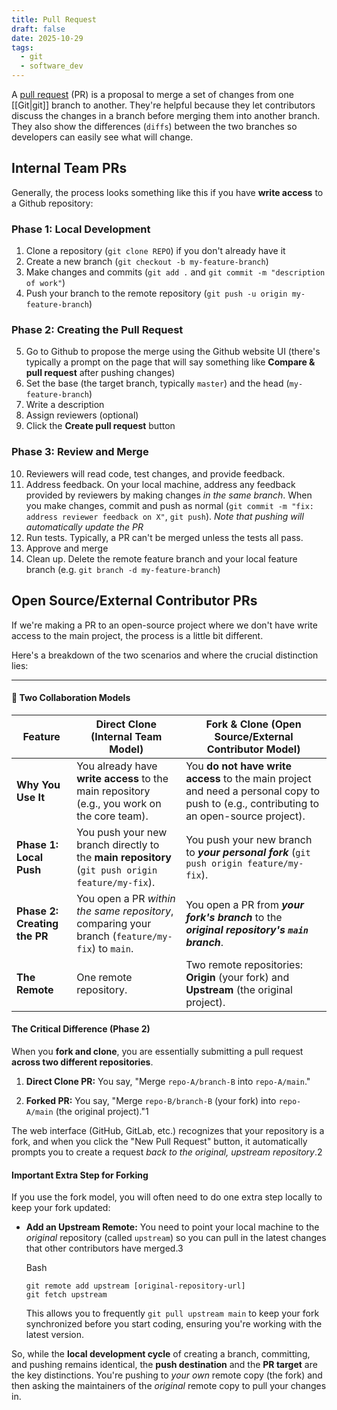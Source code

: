 ```yaml
---
title: Pull Request
draft: false
date: 2025-10-29
tags:
  - git
  - software_dev
---
```

A [pull request](https://docs.github.com/en/pull-requests/collaborating-with-pull-requests/proposing-changes-to-your-work-with-pull-requests/about-pull-requests) (PR) is a proposal to merge a set of changes from one [[Git|git]] branch to another. They're helpful because they let contributors discuss the changes in a branch before merging them into another branch. They also show the differences (`diffs`) between the two branches so developers can easily see what will change.

## Internal Team PRs

Generally, the process looks something like this if you have **write access** to a Github repository:

### Phase 1: Local Development

1. Clone a repository (`git clone REPO`) if you don't already have it
2. Create a new branch (`git checkout -b my-feature-branch`)
3. Make changes and commits (`git add .` and `git commit -m "description of work"`)
4. Push your branch to the remote repository (`git push -u origin my-feature-branch`)

### Phase 2: Creating the Pull Request

5. Go to Github to propose the merge using the Github website UI (there's typically a prompt  on the page that will say something like **Compare & pull request** after pushing changes)
6. Set the base (the target branch, typically `master`) and the head (`my-feature-branch`)
7. Write a description
8. Assign reviewers (optional)
9. Click the **Create pull request** button

### Phase 3: Review and Merge

10. Reviewers will read code, test changes, and provide feedback.
11. Address feedback. On your local machine, address any feedback provided by reviewers by making changes *in the same branch*. When you make changes, commit and push as normal (`git commit -m "fix: address reviewer feedback on X"`, `git push`). *Note that pushing will automatically update the PR*
12. Run tests. Typically, a PR can't be merged unless the tests all pass.
13. Approve and merge
14. Clean up. Delete the remote feature branch and your local feature branch (e.g. `git branch -d my-feature-branch`)

## Open Source/External Contributor PRs

If we're making a PR to an open-source project where we don't have write access to the main project, the process is a little bit different.

Here's a breakdown of the two scenarios and where the crucial distinction lies:

---

#### 🤝 Two Collaboration Models

|**Feature**|**Direct Clone (Internal Team Model)**|**Fork & Clone (Open Source/External Contributor Model)**|
|---|---|---|
|**Why You Use It**|You already have **write access** to the main repository (e.g., you work on the core team).|You **do not have write access** to the main project and need a personal copy to push to (e.g., contributing to an open-source project).|
|**Phase 1: Local Push**|You push your new branch directly to the **main repository** (`git push origin feature/my-fix`).|You push your new branch to **_your personal fork_** (`git push origin feature/my-fix`).|
|**Phase 2: Creating the PR**|You open a PR _within the same repository_, comparing your branch (`feature/my-fix`) to `main`.|You open a PR from **_your fork's branch_** to the **_original repository's `main` branch_**.|
|**The Remote**|One remote repository.|Two remote repositories: **Origin** (your fork) and **Upstream** (the original project).|

#### The Critical Difference (Phase 2)

When you **fork and clone**, you are essentially submitting a pull request **across two different repositories**.

1. **Direct Clone PR:** You say, "Merge `repo-A/branch-B` into `repo-A/main`."
    
2. **Forked PR:** You say, "Merge `repo-B/branch-B` (your fork) into `repo-A/main` (the original project)."1
    

The web interface (GitHub, GitLab, etc.) recognizes that your repository is a fork, and when you click the "New Pull Request" button, it automatically prompts you to create a request _back to the original, upstream repository_.2

#### **Important Extra Step for Forking**

If you use the fork model, you will often need to do one extra step locally to keep your fork updated:

- **Add an Upstream Remote:** You need to point your local machine to the _original_ repository (called `upstream`) so you can pull in the latest changes that other contributors have merged.3
    
    Bash
    
    ```
    git remote add upstream [original-repository-url]
    git fetch upstream
    ```
    
    This allows you to frequently `git pull upstream main` to keep your fork synchronized before you start coding, ensuring you're working with the latest version.
    

So, while the **local development cycle** of creating a branch, committing, and pushing remains identical, the **push destination** and the **PR target** are the key distinctions. You're pushing to _your own_ remote copy (the fork) and then asking the maintainers of the _original_ remote copy to pull your changes in.